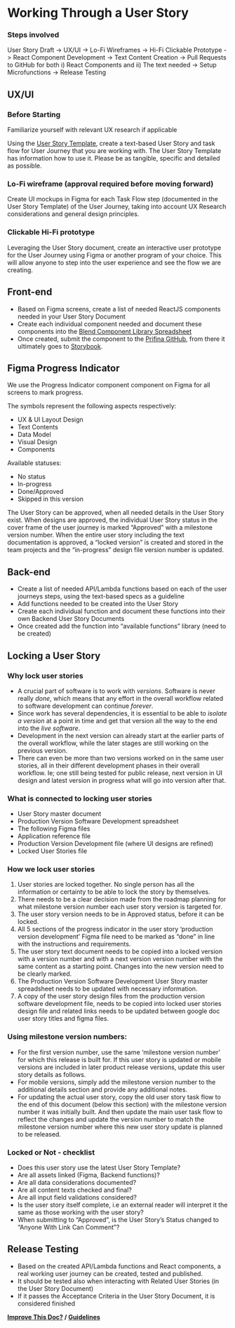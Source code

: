 # Working Through a User Story

### Steps involved

User Story Draft -> UX/UI -> Lo-Fi Wireframes -> Hi-Fi Clickable Prototype -> React Component Development -> Text Content Creation -> Pull Requests to GitHub for both i) React Components and ii) The text needed -> Setup Microfunctions -> Release Testing

## UX/UI

### Before Starting

Familiarize yourself with relevant UX research if applicable

Using the [User Story Template](https://docs.google.com/document/d/1EmWknSdwgKHQ_60-pFW-6fyjhiAqM3m1-w0WqjnSlhI/edit#heading=h.ep2rboz1tlj7), 
create a text-based User Story and task flow for User Journey that you are working with. The User Story Template has information how to use it. Please be as tangible, specific and detailed as possible. 

### Lo-Fi wireframe (approval required before moving forward)

Create UI mockups in Figma for each Task Flow step (documented in the User Story Template) of the User Journey, 
taking into account UX Research considerations and general design principles. 

### Clickable Hi-Fi prototype

Leveraging the User Story document, create an interactive user prototype for the User Journey using Figma or another program of your choice. 
This will allow anyone to step into the user experience and see the flow we are creating. 

## Front-end

- Based on Figma screens, create a list of needed ReactJS components needed in your User Story Document
- Create each individual component needed and document these components into the [Blend Component Library Spreadsheet](https://docs.google.com/spreadsheets/d/1Lctqh0s-J_w2uLxH6xyQnza9--PVXv35zuwcL-hkHzU/edit#gid=0)
- Once created, submit the component to the [Prifina GitHub](https://github.com/prifina/blend-ui), from there it ultimately goes to [Storybook](http://alpha.app-storybook.prifina.com/?path=/story/landing--landing).

## Figma Progress Indicator

We use the Progress Indicator component component on Figma for all screens to mark progress.

The symbols represent the following aspects respectively:
- UX & UI Layout Design
- Text Contents
- Data Model
- Visual Design
- Components

Available statuses:
- No status
- In-progress
- Done/Approved
- Skipped in this version

The User Story can be approved, when all needed details in the User Story exist. When designs are approved, the individual User Story status in the cover frame of the user journey is marked “Approved” with a milestone version number. When the entire user story including the text documentation is approved, a “locked version” is created and stored in the team projects and the “in-progress” design file version number is updated.

## Back-end

- Create a list of needed API/Lambda functions based on each of the user journeys steps, using the text-based specs as a guideline
- Add functions needed to be created into the User Story 
- Create each individual function and document these functions into their own Backend User Story Documents
- Once created add the function into “available functions” library (need to be created)

## Locking a User Story

### Why lock user stories
- A crucial part of software is to work with _versions_. Software is never really _done_, which means that any effort in the overall workflow related to software development can continue _forever_.
- Since work has several dependencies, it is essential to be able to _isolate a version_ at a point in time and get that version all the way to the end into the _live software_. 
- Development in the next version can already start at the earlier parts of the overall workflow, while the later stages are still working on the previous version.
- There can even be more than two versions worked on in the same user stories, all in their different development phases in their overall workflow. Ie; one still being tested for public release, next version in UI design and latest version in progress what will go into version after that.

### What is connected to locking user stories

- User Story master document
- Production Version Software Development spreadsheet
- The following Figma files
- Application reference file
- Production Version Development file (where UI designs are refined)
- Locked User Stories file

### How we lock user stories

1. User stories are locked together. No single person has all the information or certainty to be able to lock the story by themselves.
2. There needs to be a clear decision made from the roadmap planning for what milestone version number each user story version is targeted for.
3. The user story version needs to be in Approved status, before it can be locked.
4. All 5 sections of the progress indicator in the user story ‘production version development’ Figma file need to be marked as “done” in line with the instructions and requirements.
5. The user story text document needs to be copied into a locked version with a version number and with a next version version number with the same content as a starting point. Changes into the new version need to be clearly marked.
6. The Production Version Software Development User Story master spreadsheet needs to be updated with necessary information.
7. A copy of the user story design files from the production version software development file, needs to be copied into locked user stories design file and related links needs to be updated between google doc user story titles and figma files.

### Using milestone version numbers: 

- For the first version number, use the same ‘milestone version number’ for which this release is built for. If this user story is updated or mobile versions are included in later product release versions, update this user story details as follows. 
- For mobile versions, simply add the milestone version number to the additional details section and provide any additional notes. 
- For updating the actual user story, copy the old user story task flow to the end of this document (below this section) with the milestone version number it was initially built. And then update the main user task flow to reflect the changes and update the version number to match the milestone version number where this new user story update is planned to be released.

### Locked or Not - checklist

- Does this user story use the latest User Story Template?
- Are all assets linked (Figma, Backend functions)?
- Are all data considerations documented? 
- Are all content texts checked and final? 
- Are all input field validations considered?
- Is the user story itself complete, i.e an external reader will interpret it the same as those working with the user story?
- When submitting to “Approved”, is the User Story’s Status changed to “Anyone With Link Can Comment”?

## Release Testing

- Based on the created API/Lambda functions and React components, a real working user journey can be created, tested and published.
- It should be tested also when interacting with Related User Stories (in the User Story Document)
- If it passes the Acceptance Criteria in the User Story Document, it is considered finished

**[Improve This Doc?](https://github.com/prifina-admin/internal-docs/edit/master/user-stories/) / [Guidelines](http://internal.prifina.com/contribute/)**


